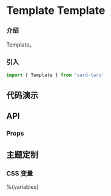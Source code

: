 # Template Template

### 介绍

Template。

### 引入

```js
import { Template } from 'sard-taro'
```

## 代码演示

## API

### Props

## 主题定制

### CSS 变量

%{variables}

